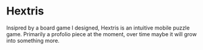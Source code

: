 # Hextris

Insipred by a board game I designed, Hextris is an intuitive mobile puzzle game. Primarily a profolio piece at the moment, over time maybe it will grow into something more.
